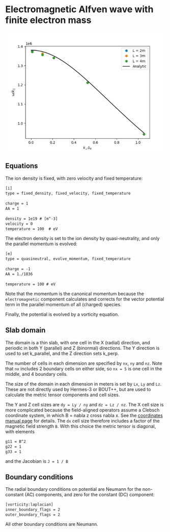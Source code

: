 # Electromagnetic Alfven wave with finite electron mass

![Alfven wave speed](alfven-wave.png)

## Equations

The ion density is fixed, with zero velocity and fixed temperature:
```
[i]
type = fixed_density, fixed_velocity, fixed_temperature

charge = 1
AA = 1

density = 1e19 # [m^-3]
velocity = 0
temperature = 100  # eV
```

The electron density is set to the ion density by quasi-neutrality,
and only the parallel momentum is evolved:
```
[e]
type = quasineutral, evolve_momentum, fixed_temperature

charge = -1
AA = 1./1836

temperature = 100 # eV
```
Note that the momentum is the canonical momentum because the
`electromagnetic` component calculates and corrects for the vector
potential term in the parallel momentum of all (charged) species.

Finally, the potential is evolved by a vorticity equation.

## Slab domain

The domain is a thin slab, with one cell in the X (radial) direction,
and periodic in both Y (parallel) and Z (binormal) directions.
The Y direction is used to set k_parallel, and the Z direction sets k_perp.

The number of cells in each dimension are specified by `nx`, `ny` and
`nz`. Note that `nx` includes 2 boundary cells on either side, so `nx
= 5` is one cell in the middle, and 4 boundary cells.

The size of the domain in each dimension in meters is set by `Lx`, `Ly` and `Lz`.
These are not directly used by Hermes-3 or BOUT++, but are used to calculate the
metric tensor components and cell sizes.

The Y and Z cell sizes are `dy = Ly / ny` and `dz = Lz / nz`.
The X cell size is more complicated because the field-aligned
operators assume a Clebsch coordinate system, in which B = nabla z
cross nabla x.  See the [coordinates manual page](https://bout-dev.readthedocs.io/en/stable/user_docs/coordinates.html#magnetic-field)
for details. The `dx` cell size therefore includes a factor of the
magnetic field strength `B`. With this choice the metric tensor is
diagonal, with elements
```
g11 = B^2
g22 = 1
g33 = 1
```
and the Jacobian is `J = 1 / B`

## Boundary conditions

The radial boundary conditions on potential are Neumann for the
non-constant (AC) components, and zero for the constant (DC) component:
```
[vorticity:laplacian]
inner_boundary_flags = 2
outer_boundary_flags = 2
```
All other boundary conditions are Neumann.
